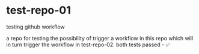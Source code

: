 # test-repo-01
testing github workflow

a repo for testing the possibility of trigger a workflow in this repo which will in turn trigger the workflow in test-repo-02.
both tests passed - ✅
